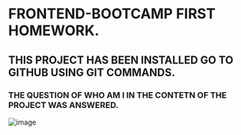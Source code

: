 # FRONTEND-BOOTCAMP FIRST HOMEWORK.

## THIS PROJECT HAS BEEN INSTALLED GO TO GITHUB USING GIT COMMANDS.

### THE QUESTION OF WHO AM I IN THE CONTETN OF THE PROJECT WAS ANSWERED.

![image](https://github.com/cengarm/2023FRONTEND/assets/126611512/90fa0e76-de27-4f59-8b88-2644f0fb7ec2)
